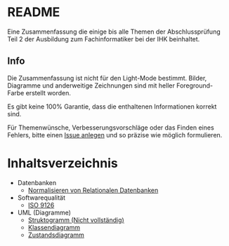 # README
Eine Zusammenfassung die einige bis alle Themen der Abschlussprüfung Teil 2 der Ausbildung zum Fachinformatiker bei der IHK beinhaltet.

## Info
Die Zusammenfassung ist nicht für den Light-Mode bestimmt. Bilder, Diagramme und anderweitige Zeichnungen sind mit heller Foreground-Farbe erstellt worden.

Es gibt keine 100% Garantie, dass die enthaltenen Informationen korrekt sind.

Für Themenwünsche, Verbesserungsvorschläge oder das Finden eines Fehlers, bitte einen [Issue anlegen](https://github.com/AlBuSoft/IHK-Fachinformatiker-Abschlusspruefung/issues/new/choose) und so präzise wie möglich formulieren.

# Inhaltsverzeichnis
- Datenbanken
    - [Normalisieren von Relationalen Datenbanken](Datenbanken/NormalisierungRelationale.md)
- Softwarequalität
    - [ISO 9126](Softwarequalität/ISO9126.md)
- UML (Diagramme)
    - [Struktogramm (Nicht vollständig)](UML/Struktogramm.md)
    - [Klassendiagramm](UML/Klassendiagramm.md)
    - [Zustandsdiagramm](UML/Zustandsdiagramm.md)


